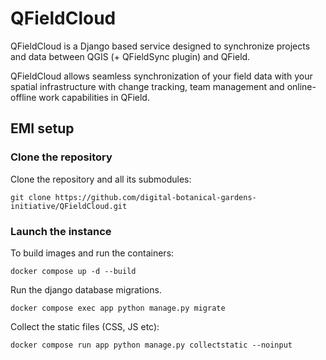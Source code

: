 # QFieldCloud

QFieldCloud is a Django based service designed to synchronize projects and data between QGIS (+ QFieldSync plugin) and QField.

QFieldCloud allows seamless synchronization of your field data with your spatial infrastructure with change tracking, team management and online-offline work capabilities in QField.

## EMI setup

### Clone the repository

Clone the repository and all its submodules:

    git clone https://github.com/digital-botanical-gardens-initiative/QFieldCloud.git

### Launch the instance

To build images and run the containers:

    docker compose up -d --build

Run the django database migrations.

    docker compose exec app python manage.py migrate

Collect the static files (CSS, JS etc):

    docker compose run app python manage.py collectstatic --noinput